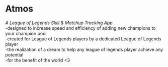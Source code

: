 # Atmos
_A League of Legends Skill & Matchup Tracking App_  
-designed to increase speed and efficiency of adding new champions to your champion pool  
-created for League of Legends players by a dedicated League of Legends player  
-the realization of a dream to help any league of legends player achieve any potential  
-for the benefit of the world <3  
